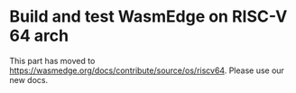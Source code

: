 # Build and test WasmEdge on RISC-V 64 arch

This part has moved to <https://wasmedge.org/docs/contribute/source/os/riscv64>. Please use our new docs.
